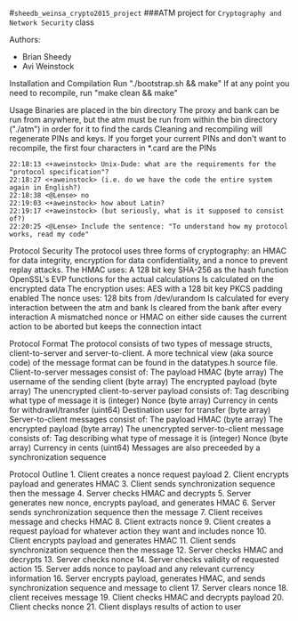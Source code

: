 #`sheedb_weinsa_crypto2015_project`
###ATM project for `Cryptography and Network Security` class


Authors:
- Brian Sheedy
- Avi Weinstock

Installation and Compilation
    Run "./bootstrap.sh && make"
    If at any point you need to recompile, run "make clean && make"

Usage
    Binaries are placed in the bin directory
    The proxy and bank can be run from anywhere, but the atm must be run from within the bin directory ("./atm") in order for it to find the cards
    Cleaning and recompiling will regenerate PINs and keys. If you forget your current PINs and don't want to recompile, the first four characters in *.card are the PINs


```
22:18:13 <+aweinstock> Unix-Dude: what are the requirements for the "protocol specification"?
22:18:27 <+aweinstock> (i.e. do we have the code the entire system again in English?)
22:18:38 <@Lense> no
22:19:03 <+aweinstock> how about Latin?
22:19:17 <+aweinstock> (but seriously, what is it supposed to consist of?)
22:20:25 <@Lense> Include the sentence: "To understand how my protocol works, read my code"
```

Protocol Security
The protocol uses three forms of cryptography: an HMAC for data integrity, encryption for data confidentiality, and a nonce to prevent replay attacks.
The HMAC uses:
    A 128 bit key
    SHA-256 as the hash function
    OpenSSL's EVP functions for the actual calculations
    Is calculated on the encrypted data
The encryption uses:
    AES with a 128 bit key
    PKCS padding enabled
The nonce uses:
    128 bits from /dev/urandom
    Is calculated for every interaction between the atm and bank
    Is cleared from the bank after every interaction
A mismatched nonce or HMAC on either side causes the current action to be aborted but keeps the connection intact

Protocol Format
The protocol consists of two types of message structs, client-to-server and server-to-client. A more technical view (aka source code) of the message format can be found in the datatypes.h source file.
Client-to-server messages consist of:
    The payload HMAC (byte array)
    The username of the sending client (byte array)
    The encrypted payload (byte array)
The unencrypted client-to-server payload consists of:
    Tag describing what type of message it is (integer)
    Nonce (byte array)
    Currency in cents for withdrawl/transfer (uint64)
    Destination user for transfer (byte array)
Server-to-client messages consist of:
    The payload HMAC (byte array)
    The encrypted payload (byte array)
The unencrypted server-to-client message consists of:
    Tag describing what type of message it is (integer)
    Nonce (byte array)
    Currency in cents (uint64)
Messages are also preceeded by a synchronization sequence

Protocol Outline
    1. Client creates a nonce request payload
    2. Client encrypts payload and generates HMAC
    3. Client sends synchronization sequence then the message
    4. Server checks HMAC and decrypts
    5. Server generates new nonce, encrypts payload, and generates HMAC
    6. Server sends synchronization sequence then the message
    7. Client receives message and checks HMAC
    8. Client extracts nonce
    9. Client creates a request payload for whatever action they want and includes nonce
    10. Client encrypts payload and generates HMAC
    11. Client sends synchronization sequence then the message
    12. Server checks HMAC and decrypts
    13. Server checks nonce
    14. Server checks validity of requested action
    15. Server adds nonce to payload and any relevant currency information
    16. Server encrypts payload, generates HMAC, and sends synchronization sequence and message to client
    17. Server clears nonce
    18. client receives message
    19. Client checks HMAC and decrypts payload
    20. Client checks nonce
    21. Client displays results of action to user